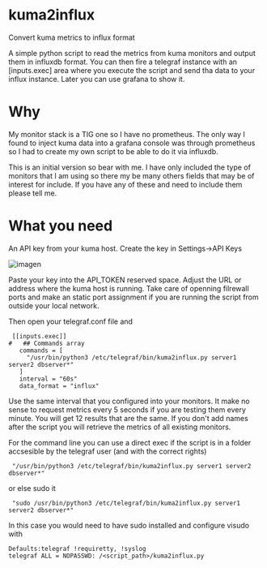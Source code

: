 # kuma2influx
Convert kuma metrics to influx format

A simple python script to read the metrics from kuma monitors and output them in influxdb format. You can then fire a telegraf instance with an [inputs.exec] area where you execute the script and send tha data to your influx instance. Later you can use grafana to show it.

# Why
My monitor stack is a TIG one so I have no prometheus. The only way I found to inject kuma data into a grafana console was through prometheus so I had to create my own script to be able to do it via influxdb.

This is an initial version so bear with me. I have only included the type of monitors that I am using so there my be many others fields that may be of interest for include. If you have any of these and need to include them please tell me. 

# What you need
An API key from your kuma host. Create the key in Settings->API Keys

![imagen](https://github.com/mikee2/kuma2influx/assets/5814118/f0cd9ef9-47d4-44a0-be27-b62754865b14)

Paste your key into the API_TOKEN reserved space. Adjust the URL or address where the kuma host is running. Take care of openning filrewall ports and make an static port assignment if you are running the script from outside your local network.

Then open your telegraf.conf file and 
```
 [[inputs.exec]]
#   ## Commands array
   commands = [
     "/usr/bin/python3 /etc/telegraf/bin/kuma2influx.py server1 server2 dbserver*"
   ]
   interval = "60s"
   data_format = "influx"
```
Use the same interval that you configured into your monitors. It make no sense to request metrics every 5 seconds if you are testing them every minute. You will get 12 results that are the same. If you don't add names after the script you will retrieve the metrics of all existing monitors.

For the command line you can use a direct exec if the script is in a folder accsesible by the telegraf user (and with the correct rights)

     "/usr/bin/python3 /etc/telegraf/bin/kuma2influx.py server1 server2 dbserver*"

or else sudo it

     "sudo /usr/bin/python3 /etc/telegraf/bin/kuma2influx.py server1 server2 dbserver*"

In this case you would need to have sudo installed and configure visudo with 

```
Defaults:telegraf !requiretty, !syslog
telegraf ALL = NOPASSWD: /<script_path>/kuma2influx.py
```
